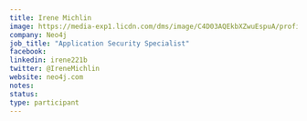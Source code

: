```yaml
---
title: Irene Michlin
image: https://media-exp1.licdn.com/dms/image/C4D03AQEkbXZwuEspuA/profile-displayphoto-shrink_800_800/0/1600159590979?e=1640822400&v=beta&t=2aS18RZsMddE0227-uwG68VWXsBUk8QwiZ_E02qsbgI
company: Neo4j
job_title: "Application Security Specialist"
facebook:
linkedin: irene221b
twitter: @IreneMichlin
website: neo4j.com
notes:
status: 
type: participant
---
```

